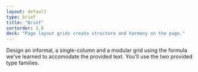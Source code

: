 ```yaml
---
layout: default
type: brief
title: "Brief"
sortorder: 1.8
deck: "Page layout grids create structure and harmony on the page."
---
```

Design an informal, a single-column and a modular grid using the formula we've learned to accomodate the provided text. You'll use the two provided type families.
